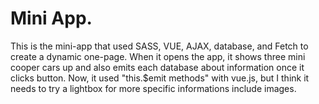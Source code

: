 # Mini App.

This is the mini-app that used SASS, VUE, AJAX, database, and Fetch to create a dynamic one-page. 
When it opens the app, it shows three mini cooper cars up and also emits each database about information
once it clicks button.
Now, it used "this.$emit methods" with vue.js, but I think it needs to try a lightbox for more specific informations include images.


